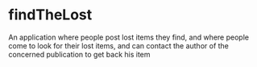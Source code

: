 # findTheLost
An application where people post lost items they find, and where people come to look for their lost items, and can contact the author of the concerned publication to get back his item
